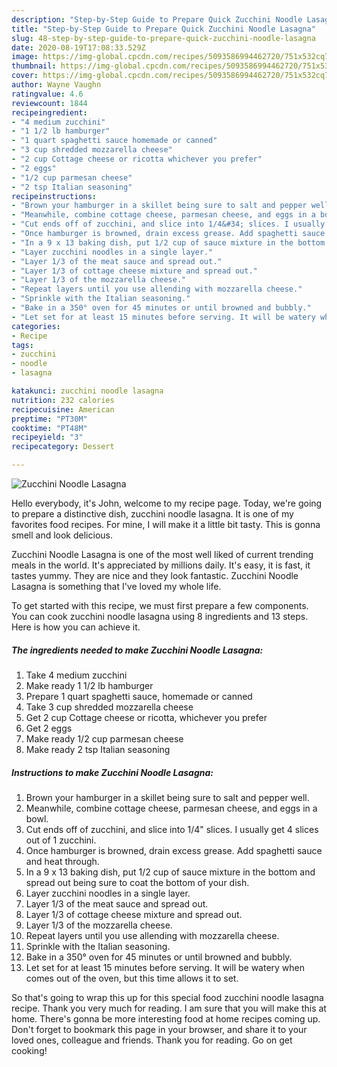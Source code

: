 ```yaml
---
description: "Step-by-Step Guide to Prepare Quick Zucchini Noodle Lasagna"
title: "Step-by-Step Guide to Prepare Quick Zucchini Noodle Lasagna"
slug: 48-step-by-step-guide-to-prepare-quick-zucchini-noodle-lasagna
date: 2020-08-19T17:08:33.529Z
image: https://img-global.cpcdn.com/recipes/5093586994462720/751x532cq70/zucchini-noodle-lasagna-recipe-main-photo.jpg
thumbnail: https://img-global.cpcdn.com/recipes/5093586994462720/751x532cq70/zucchini-noodle-lasagna-recipe-main-photo.jpg
cover: https://img-global.cpcdn.com/recipes/5093586994462720/751x532cq70/zucchini-noodle-lasagna-recipe-main-photo.jpg
author: Wayne Vaughn
ratingvalue: 4.6
reviewcount: 1844
recipeingredient:
- "4 medium zucchini"
- "1 1/2 lb hamburger"
- "1 quart spaghetti sauce homemade or canned"
- "3 cup shredded mozzarella cheese"
- "2 cup Cottage cheese or ricotta whichever you prefer"
- "2 eggs"
- "1/2 cup parmesan cheese"
- "2 tsp Italian seasoning"
recipeinstructions:
- "Brown your hamburger in a skillet being sure to salt and pepper well."
- "Meanwhile, combine cottage cheese, parmesan cheese, and eggs in a bowl."
- "Cut ends off of zucchini, and slice into 1/4&#34; slices. I usually get 4 slices out of 1 zucchini."
- "Once hamburger is browned, drain excess grease. Add spaghetti sauce and heat through."
- "In a 9 x 13 baking dish, put 1/2 cup of sauce mixture in the bottom and spread out being sure to coat the bottom of your dish."
- "Layer zucchini noodles in a single layer."
- "Layer 1/3 of the meat sauce and spread out."
- "Layer 1/3 of cottage cheese mixture and spread out."
- "Layer 1/3 of the mozzarella cheese."
- "Repeat layers until you use allending with mozzarella cheese."
- "Sprinkle with the Italian seasoning."
- "Bake in a 350° oven for 45 minutes or until browned and bubbly."
- "Let set for at least 15 minutes before serving. It will be watery when comes out of the oven, but this time allows it to set."
categories:
- Recipe
tags:
- zucchini
- noodle
- lasagna

katakunci: zucchini noodle lasagna 
nutrition: 232 calories
recipecuisine: American
preptime: "PT30M"
cooktime: "PT48M"
recipeyield: "3"
recipecategory: Dessert

---
```



![Zucchini Noodle Lasagna](https://img-global.cpcdn.com/recipes/5093586994462720/751x532cq70/zucchini-noodle-lasagna-recipe-main-photo.jpg)

Hello everybody, it's John, welcome to my recipe page. Today, we're going to prepare a distinctive dish, zucchini noodle lasagna. It is one of my favorites food recipes. For mine, I will make it a little bit tasty. This is gonna smell and look delicious.

Zucchini Noodle Lasagna is one of the most well liked of current trending meals in the world. It's appreciated by millions daily. It's easy, it is fast, it tastes yummy. They are nice and they look fantastic. Zucchini Noodle Lasagna is something that I've loved my whole life.




To get started with this recipe, we must first prepare a few components. You can cook zucchini noodle lasagna using 8 ingredients and 13 steps. Here is how you can achieve it.

<!--inarticleads1-->

##### The ingredients needed to make Zucchini Noodle Lasagna:

1. Take 4 medium zucchini
1. Make ready 1 1/2 lb hamburger
1. Prepare 1 quart spaghetti sauce, homemade or canned
1. Take 3 cup shredded mozzarella cheese
1. Get 2 cup Cottage cheese or ricotta, whichever you prefer
1. Get 2 eggs
1. Make ready 1/2 cup parmesan cheese
1. Make ready 2 tsp Italian seasoning




<!--inarticleads2-->

##### Instructions to make Zucchini Noodle Lasagna:

1. Brown your hamburger in a skillet being sure to salt and pepper well.
1. Meanwhile, combine cottage cheese, parmesan cheese, and eggs in a bowl.
1. Cut ends off of zucchini, and slice into 1/4&#34; slices. I usually get 4 slices out of 1 zucchini.
1. Once hamburger is browned, drain excess grease. Add spaghetti sauce and heat through.
1. In a 9 x 13 baking dish, put 1/2 cup of sauce mixture in the bottom and spread out being sure to coat the bottom of your dish.
1. Layer zucchini noodles in a single layer.
1. Layer 1/3 of the meat sauce and spread out.
1. Layer 1/3 of cottage cheese mixture and spread out.
1. Layer 1/3 of the mozzarella cheese.
1. Repeat layers until you use allending with mozzarella cheese.
1. Sprinkle with the Italian seasoning.
1. Bake in a 350° oven for 45 minutes or until browned and bubbly.
1. Let set for at least 15 minutes before serving. It will be watery when comes out of the oven, but this time allows it to set.




So that's going to wrap this up for this special food zucchini noodle lasagna recipe. Thank you very much for reading. I am sure that you will make this at home. There's gonna be more interesting food at home recipes coming up. Don't forget to bookmark this page in your browser, and share it to your loved ones, colleague and friends. Thank you for reading. Go on get cooking!
